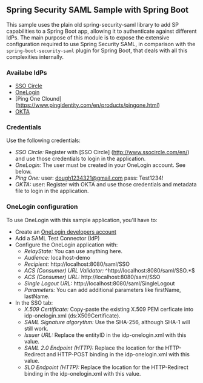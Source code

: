 ## Spring Security SAML Sample with Spring Boot ##
This sample uses the plain old spring-security-saml library to add SP capabilities to a Spring Boot app, allowing it to authenticate against different IdPs.
The main purpose of this module is to expose the extensive configuration required to use Spring Security SAML, in comparison with the `spring-boot-security-saml` plugin for Spring Boot, that deals with all this complexities internally.

### Availabe IdPs ####

- [SSO Circle](http://www.ssocircle.com/en/)
- [OneLogin](https://www.onelogin.com/)
- [Ping One Clound] (https://www.pingidentity.com/en/products/pingone.html)
- [OKTA](https://www.okta.com)

### Credentials ###

Use the following credentials:

- *SSO Circle:* Register with [SSO Circle] (http://www.ssocircle.com/en/) and use those credentials to login in the application.
- *OneLogin:* The user must be created in your OneLogin account. See below.  
- *Ping One:* user: dough1234321@gmail.com pass: Test1234!
- *OKTA:* user: Register with OKTA and use those credentials and metadata file to login in the application.

### OneLogin configuration ###

To use OneLogin with this sample application, you'll have to:
- Create an [OneLogin developers account](https://www.onelogin.com/developer-signup)
- Add a SAML Test Connector (IdP)
- Configure the OneLogin application with:
  - *RelayState:* You can use anything here.
  - *Audience:* localhost-demo
  - *Recipient:* http://localhost:8080/saml/SSO
  - *ACS (Consumer) URL Validator:* ^http://localhost:8080/saml/SSO.*$
  - *ACS (Consumer) URL:* http://localhost:8080/saml/SSO
  - *Single Logout URL:* http://localhost:8080/saml/SingleLogout
  - *Parameters:* You can add additional parameters like firstName, lastName.
- In the SSO tab:
  - *X.509 Certificate:* Copy-paste the existing X.509 PEM cerficate into idp-onelogin.xml (ds:X509Certificate).
  - *SAML Signature algorythm:* Use the SHA-256, although SHA-1 will still work.
  - *Issuer URL:* Replace the entityID in the idp-onelogin.xml with this value.
  - *SAML 2.0 Endpoint (HTTP):* Replace the location for the HTTP-Redirect and HTTP-POST binding in the idp-onelogin.xml with this value.
  - *SLO Endpoint (HTTP):* Replace the location for the HTTP-Redirect binding in the idp-onelogin.xml with this value.
